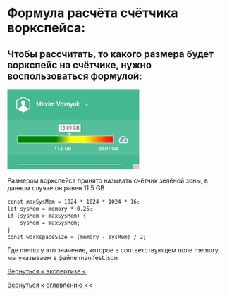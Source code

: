 # Формула расчёта счётчика воркспейса:

## Чтобы рассчитать, то какого размера будет воркспейс на счётчике, нужно воспользоваться формулой:

![](./pictures/wsSize.jpg)

Размером воркспейса принято называть счётчик зелёной зоны, в данном случае он равен 11.5 GB

```
const maxSysMem = 1024 * 1024 * 1024 * 16;
let sysMem = memory * 0.25;
if (sysMem > maxSysMem) {
    sysMem = maxSysMem;
}
const workspaceSize = (memory - sysMem) / 2;
```

Где memory это значение, которое в соответствующем поле memory, мы указываем в файле manifest.json


[Вернуться к экспертизе <](expertise.md)

[Вернуться к оглавлению <<](index.md)

